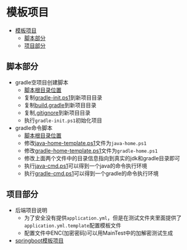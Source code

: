 # 模板项目

- [模板项目](#模板项目)
  - [脚本部分](#脚本部分)
  - [项目部分](#项目部分)

## 脚本部分

- gradle空项目创建脚本
  - [脚本根目录位置](/scripts/gradle-project/)
  - 复制[gradle-init.ps1](/scripts/gradle-project/gradle-init.ps1)到新项目目录
  - 复制[build.gradle](/scripts/gradle-project/build.gradle)到新项目目录
  - 复制[.gitignore](/scripts/gradle-project/.gitignore)到新项目目录
  - 执行`gradle-init.ps1`初始化项目
- gradle命令脚本
  - [脚本根目录位置](/scripts/)
  - 修改[java-home-template.ps1](/scripts/java-home-template.ps1)文件为`java-home.ps1`
  - 修改[gradle-home-template.ps1](/scripts/gradle-home-template.ps1)文件为`gradle-home.ps1`
  - 修改上面两个文件中的目录信息指向到真实的jdk和gradle目录即可
  - 执行[java-cmd.ps1](/scripts/java-cmd.ps1)可以得到一个java的命令执行环境
  - 执行[gradle-cmd.ps1](/scripts/gradle-cmd.ps1)可以得到一个gradle的命令执行环境

## 项目部分

- 后端项目说明
  - 为了安全没有提供`application.yml`，但是在测试文件夹里面提供了`application.yml.template`配置模板文件
  - 配置文件中ENC(加密密码)可以用MainTest中的加解密测试生成
- [springboot模板项目](/springboot-template/)
